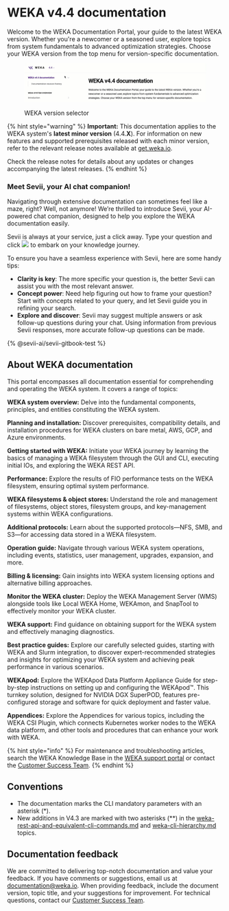 # WEKA v4.4 documentation

Welcome to the WEKA Documentation Portal, your guide to the latest WEKA version. Whether you're a newcomer or a seasoned user, explore topics from system fundamentals to advanced optimization strategies. Choose your WEKA version from the top menu for version-specific documentation.

<figure><img src=".gitbook/assets/4.4_version_selector.gif" alt=""><figcaption><p>WEKA version selector</p></figcaption></figure>

{% hint style="warning" %}
**Important:** This documentation applies to the WEKA system's **latest minor version** (4.4.**X**). For information on new features and supported prerequisites released with each minor version, refer to the relevant release notes available at [get.weka.io](https://get.weka.io/).

Check the release notes for details about any updates or changes accompanying the latest releases.
{% endhint %}

### Meet Sevii, your AI chat companion!

Navigating through extensive documentation can sometimes feel like a maze, right? Well, not anymore! We’re thrilled to introduce Sevii, your AI-powered chat companion, designed to help you explore the WEKA documentation easily.

Sevii is always at your service, just a click away. Type your question and click ![](.gitbook/assets/sevii\_submit.png) to embark on your knowledge journey.

To ensure you have a seamless experience with Sevii, here are some handy tips:

* **Clarity is key**: The more specific your question is, the better Sevii can assist you with the most relevant answer.
* **Concept power**: Need help figuring out how to frame your question? Start with concepts related to your query, and let Sevii guide you in refining your search.
* **Explore and discover**: Sevii may suggest multiple answers or ask follow-up questions during your chat. Using information from previous Sevii responses, more accurate follow-up questions can be made.

{% @sevii-ai/sevii-gitbook-test %}

## About WEKA documentation

This portal encompasses all documentation essential for comprehending and operating the WEKA system. It covers a range of topics:

**WEKA system overview:** Delve into the fundamental components, principles, and entities constituting the WEKA system.

**Planning and installation:** Discover prerequisites, compatibility details, and installation procedures for WEKA clusters on bare metal, AWS, GCP, and Azure environments.

**Getting started with WEKA:** Initiate your WEKA journey by learning the basics of managing a WEKA filesystem through the GUI and CLI, executing initial IOs, and exploring the WEKA REST API.

**Performance:** Explore the results of FIO performance tests on the WEKA filesystem, ensuring optimal system performance.

**WEKA filesystems & object stores:** Understand the role and management of filesystems, object stores, filesystem groups, and key-management systems within WEKA configurations.

**Additional protocols:** Learn about the supported protocols—NFS, SMB, and S3—for accessing data stored in a WEKA filesystem.

**Operation guide:** Navigate through various WEKA system operations, including events, statistics, user management, upgrades, expansion, and more.

**Billing & licensing:** Gain insights into WEKA system licensing options and alternative billing approaches.

**Monitor the WEKA cluster:** Deploy the WEKA Management Server (WMS) alongside tools like Local WEKA Home, WEKAmon, and SnapTool to effectively monitor your WEKA cluster.

**WEKA support:** Find guidance on obtaining support for the WEKA system and effectively managing diagnostics.

**Best practice guides:** Explore our carefully selected guides, starting with WEKA and Slurm integration, to discover expert-recommended strategies and insights for optimizing your WEKA system and achieving peak performance in various scenarios.

**WEKApod:** Explore the WEKApod Data Platform Appliance Guide for step-by-step instructions on setting up and configuring the WEKApod™. This turnkey solution, designed for NVIDIA DGX SuperPOD, features pre-configured storage and software for quick deployment and faster value.

**Appendices:** Explore the Appendices for various topics, including the WEKA CSI Plugin, which connects Kubernetes worker nodes to the WEKA data platform, and other tools and procedures that can enhance your work with WEKA.

{% hint style="info" %}
For maintenance and troubleshooting articles, search the WEKA Knowledge Base in the [WEKA support portal](https://support.weka.io/s/) or contact the [Customer Success Team](support/getting-support-for-your-weka-system.md#contacting-weka-technical-support-team).
{% endhint %}

## Conventions

* The documentation marks the CLI mandatory parameters with an asterisk (\*).
* New additions in V4.3 are marked with two asterisks (\*\*) in the [weka-rest-api-and-equivalent-cli-commands.md](getting-started-with-weka/weka-rest-api-and-equivalent-cli-commands.md "mention") and [weka-cli-hierarchy.md](getting-started-with-weka/manage-the-system-using-weka-cli/weka-cli-hierarchy.md "mention") topics.

## Documentation feedback

We are committed to delivering top-notch documentation and value your feedback. If you have comments or suggestions, email us at [documentation@weka.io](mailto:documentation@weka.io). When providing feedback, include the document version, topic title, and your suggestions for improvement. For technical questions, contact our [Customer Success Team](support/getting-support-for-your-weka-system.md).
